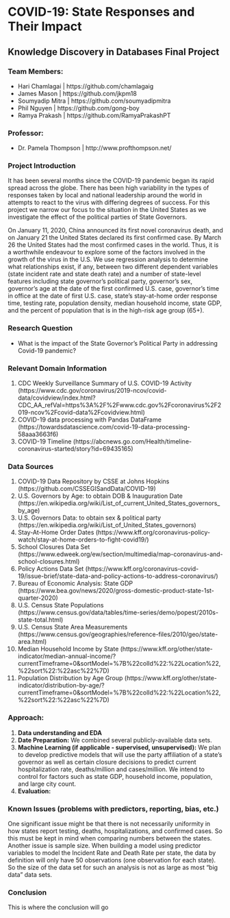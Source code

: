 # COVID-19: State Responses and Their Impact
## Knowledge Discovery in Databases Final Project
 
<h3>Team Members:</h3> 
<ul>
<li>Hari Chamlagai | https://github.com/chamlagaig</li>
<li>James Mason | https://github.com/jkpm18</li>
<li>Soumyadip Mitra | https://github.com/soumyadipmitra</li>
<li>Phil Nguyen | https://github.com/gong-boy</li>
<li>Ramya Prakash | https://github.com/RamyaPrakashPT</li>
</ul>

<h3>Professor:</h3>
<ul>
<li>Dr. Pamela Thompson | http://www.profthompson.net/ </li>
</ul>

<h3>Project Introduction</h3>
	<p>It has been several months since the COVID-19 pandemic began its rapid spread across the globe. There has been high variability in the types of responses taken by local and national leadership around the world in attempts to react to the virus with differing degrees of success. For this project we narrow our focus to the situation in the United States as we investigate the effect of the political parties of State Governors.</p>
	<p>On January 11, 2020, China announced its first novel coronavirus death, and on January 21 the United States declared its first confirmed case. By March 26 the United States had the most confirmed cases in the world. Thus, it is a worthwhile endeavour to explore some of the factors involved in the growth of the virus in the U.S. We use regression analysis to determine what relationships exist, if any, between two different dependent variables (state incident rate and state death rate) and a number of state-level features including state governor’s political party, governor’s sex, governor’s age at the date of the first confirmed U.S. case, governor’s time in office at the date of first U.S. case, state’s stay-at-home order response time, testing rate, population density, median household income, state GDP, and the percent of population that is in the high-risk age group (65+).</p>


<h3>Research Question</h3>
<ul><li>What is the impact of the State Governor’s Political Party in addressing Covid-19 pandemic?</li></ul>


<h3>Relevant Domain Information</h3>
<ol>
<li>CDC Weekly Surveillance Summary of U.S. COVID-19 Activity (https://www.cdc.gov/coronavirus/2019-ncov/covid-data/covidview/index.html?CDC_AA_refVal=https%3A%2F%2Fwww.cdc.gov%2Fcoronavirus%2F2019-ncov%2Fcovid-data%2Fcovidview.html)</li>
<li>COVID-19 data processing with Pandas DataFrame (https://towardsdatascience.com/covid-19-data-processing-58aaa3663f6)</li>
<li>COVID-19 Timeline (https://abcnews.go.com/Health/timeline-coronavirus-started/story?id=69435165)</li>	
</ol>

<h3>Data Sources</h3>
<ol>
<li>COVID-19 Data Repository by CSSE at Johns Hopkins (https://github.com/CSSEGISandData/COVID-19)</li>
<li>U.S. Governors by Age: to obtain DOB & Inauguration Date (https://en.wikipedia.org/wiki/List_of_current_United_States_governors_by_age)</li>
<li>U.S. Governors Data: to obtain sex & political party  (https://en.wikipedia.org/wiki/List_of_United_States_governors)</li>
<li>Stay-At-Home Order Dates (https://www.kff.org/coronavirus-policy-watch/stay-at-home-orders-to-fight-covid19/)</li>	
<li>School Closures Data Set (https://www.edweek.org/ew/section/multimedia/map-coronavirus-and-school-closures.html)</li>
<li>Policy Actions Data Set (https://www.kff.org/coronavirus-covid-19/issue-brief/state-data-and-policy-actions-to-address-coronavirus/)</li>
<li> Bureau of Economic Analysis: State GDP (https://www.bea.gov/news/2020/gross-domestic-product-state-1st-quarter-2020)</li>	
<li>U.S. Census State Populations (https://www.census.gov/data/tables/time-series/demo/popest/2010s-state-total.html)</li>
<li>U.S. Census State Area Measurements (https://www.census.gov/geographies/reference-files/2010/geo/state-area.html)</li>
<li>Median Household Income by State (https://www.kff.org/other/state-indicator/median-annual-income/?currentTimeframe=0&sortModel=%7B%22colId%22:%22Location%22,%22sort%22:%22asc%22%7D)</li>	
<li>Population Distribution by Age Group (https://www.kff.org/other/state-indicator/distribution-by-age/?currentTimeframe=0&sortModel=%7B%22colId%22:%22Location%22,%22sort%22:%22asc%22%7D)</li>
</ol>


<h3>Approach:</h3>
<ol>
<li><b>Data understanding and EDA</b></li>
<li><b>Date Preparation:</b>
We combined several publicly-available data sets.</li>  
<li><b>Machine Learning (if applicable - supervised, unsupervised):</b>
We plan to develop predictive models that will use the party affiliation of a state’s governor as well as certain closure decisions to predict current hospitalization rate, deaths/million and cases/million. We intend to control for factors such as state GDP, household income, population, and large city count.</li>
<li><b>Evaluation:</b></li>  	  	
</ol>

<h3>Known Issues (problems with predictors, reporting, bias, etc.)</h3>
<p>One significant issue might be that there is not necessarily uniformity in how states report testing, deaths, hospitalizations, and confirmed cases. So this must be kept in mind when comparing numbers between the states. Another issue is sample size. When building a model using predictor variables to model the Incident Rate and Death Rate per state, the data by definition will only have 50 observations (one observation for each state). So the size of the data set for such an analysis is not as large as most “big data” data sets. </p>
 
<h3>Conclusion</h3>
<p>This is where the conclusion will go</p>
